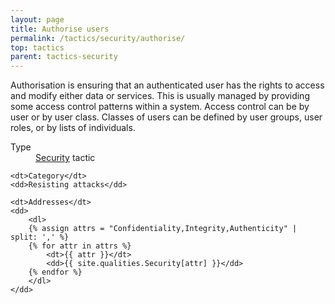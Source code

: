 ```yaml
---
layout: page
title: Authorise users
permalink: /tactics/security/authorise/
top: tactics
parent: tactics-security
---
```


Authorisation is ensuring that an authenticated user has the rights to access and modify either data or services. This is usually managed by providing some
access control patterns within a system. Access control can be by user or by user class. Classes of users can be defined by user groups, user roles, or by
lists of individuals.

<dl>
    <dt>Type</dt>
    <dd><a href="{{ '/quality/security/' | relative_url }}">Security</a> tactic</dd>
    
    <dt>Category</dt>
    <dd>Resisting attacks</dd>
    
    <dt>Addresses</dt>
    <dd>
        <dl>
        {% assign attrs = "Confidentiality,Integrity,Authenticity" | split: ',' %}
        {% for attr in attrs %}
            <dt>{{ attr }}</dt>
            <dd>{{ site.qualities.Security[attr] }}</dd>
        {% endfor %}
        </dl>
    </dd>
</dl>
